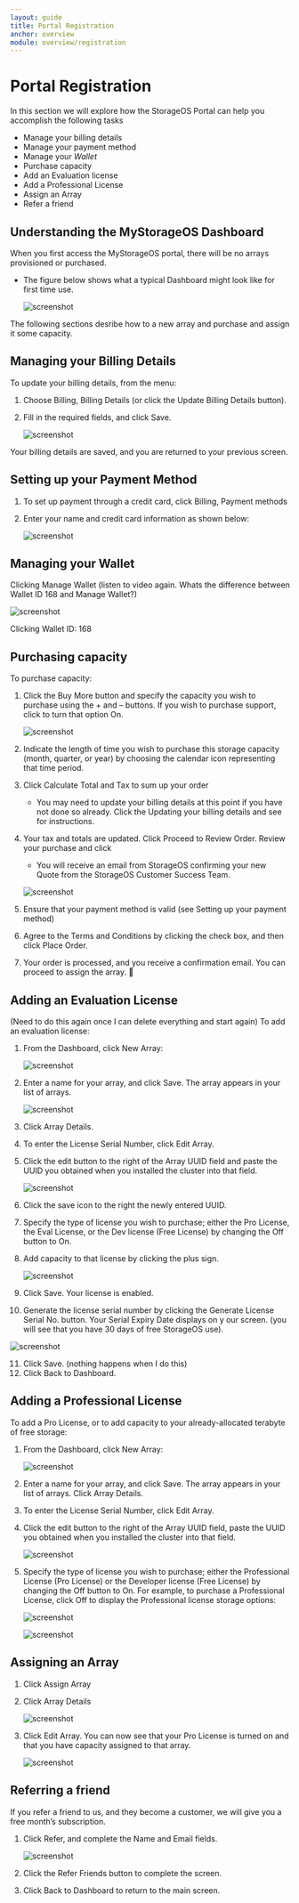 ```yaml
---
layout: guide
title: Portal Registration
anchor: overview
module: overview/registration
---
```


# Portal Registration
In this section we will explore how the StorageOS Portal can help you accomplish the following tasks

* Manage your billing details
* Manage your payment method
* Manage your *Wallet*
* Purchase capacity
* Add an Evaluation license
* Add a Professional License
* Assign an Array
* Refer a friend

## Understanding the MyStorageOS Dashboard

When you first access the MyStorageOS portal, there will be no arrays provisioned or purchased. 

* The figure below shows what a typical Dashboard might look like for first time use. 

   ![screenshot](/images/docs/overview/portal1.png)

The following sections desribe how to a new array and purchase and assign it some capacity.


## Managing your Billing Details

To update your billing details, from the menu:

1.	Choose Billing, Billing Details (or click the Update Billing Details button).
2.	Fill in the required fields, and click Save.

    ![screenshot](/images/docs/overview/portal2.png)

Your billing details are saved, and you are returned to your previous screen.

## Setting up your Payment Method

1. To set up payment through a credit card, click Billing, Payment methods
2. Enter your name and credit card information as shown below:

   ![screenshot](/images/docs/overview/portal3.png)

## Managing your Wallet

Clicking Manage Wallet (listen to video again. Whats the difference between Wallet ID 168 and Manage Wallet?)

![screenshot](/images/docs/overview/portal4.png)

Clicking Wallet ID: 168

## Purchasing capacity

To purchase capacity:

1. Click the Buy More button and specify the capacity you wish to purchase using the + and – buttons. If you wish to purchase support, click to turn that option On.

   ![screenshot](/images/docs/overview/portal5.png)

2. Indicate the length of time you wish to purchase this storage capacity (month, quarter, or year) by choosing the calendar icon representing that time period.
3. Click Calculate Total and Tax to sum up your order 
   * You may need to update your billing details at this point if you have not done so already. Click the Updating your billing details and see for instructions. 
4. Your tax and totals are updated. Click Proceed to Review Order. Review your purchase and click
   * You will receive an email from StorageOS confirming your new Quote from the StorageOS Customer Success Team.

   ![screenshot](/images/docs/overview/portal6.png)

5.	Ensure that your payment method is valid (see Setting up your payment method) 
6.	Agree to the Terms and Conditions by clicking the check box, and then click Place Order. 
7.	Your order is processed, and you receive a confirmation email. You can proceed to assign the array.

## Adding an Evaluation License 

(Need to do this again once I can delete everything and start again)
To add an evaluation license:

1. From the Dashboard, click New Array:

   ![screenshot](/images/docs/overview/portal7.png)

2. Enter a name for your array, and click Save. The array appears in your list of arrays. 

   ![screenshot](/images/docs/overview/portal8.png)

3. Click Array Details.
4. To enter the License Serial Number, click Edit Array. 
5. Click the edit button to the right of the Array UUID field and paste the UUID you obtained when you installed the cluster into that field.

   ![screenshot](/images/docs/overview/portal9.png)

6. Click the save icon to the right the newly entered UUID.
7. Specify the type of license you wish to purchase; either the Pro License, the Eval License, or the Dev license (Free License) by changing the Off button to On. 
8. Add capacity to that license by clicking the plus sign.

   ![screenshot](/images/docs/overview/portal10.png)

9. Click Save. Your license is enabled.
10. Generate the license serial number by clicking the Generate License Serial No. button. Your Serial Expiry Date displays on y our screen. (you will see that you have 30 days of free StorageOS use).

   ![screenshot](/images/docs/overview/portal11.png)

11.	Click Save. (nothing happens when I do this)
12.	Click Back to Dashboard.


## Adding a Professional  License

To add a Pro License, or to add capacity to your already-allocated terabyte of free storage:

1. From the Dashboard, click New Array:

   ![screenshot](/images/docs/overview/portal12.png)

2. Enter a name for your array, and click Save. The array appears in your list of arrays. Click Array Details.
3. To enter the License Serial Number, click Edit Array. 
4. Click the edit button to the right of the Array UUID field, paste the UUID you obtained when you installed the cluster into that field.

   ![screenshot](/images/docs/overview/portal13.png)

5. Specify the type of license you wish to purchase; either the Professional License (Pro License) or the Developer license (Free License) by changing the Off button to On. For example, to purchase a Professional License, click Off to display the Professional license storage options:

   ![screenshot](/images/docs/overview/portal14.png)

   ![screenshot](/images/docs/overview/portal15.png)



## Assigning an Array

1. Click Assign Array
2. Click Array Details

   ![screenshot](/images/docs/overview/portal16.png)

3. Click Edit Array. You can now see that your Pro License is turned on and that you have capacity assigned to that array.

   ![screenshot](/images/docs/overview/portal17.png)

## Referring a friend

If you refer a friend to us, and they become a customer, we will give you a free month’s subscription. 

1. Click Refer, and complete the Name and Email fields.

   ![screenshot](/images/docs/overview/portal18.png)

2. Click the Refer Friends button to complete the screen. 
3. Click Back to Dashboard to return to the main screen.


